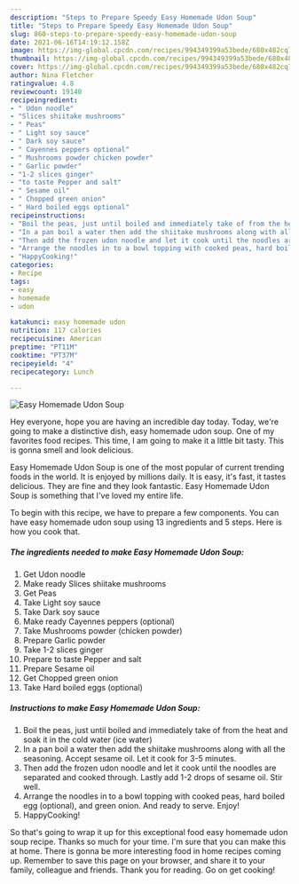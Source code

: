 ```yaml
---
description: "Steps to Prepare Speedy Easy Homemade Udon Soup"
title: "Steps to Prepare Speedy Easy Homemade Udon Soup"
slug: 860-steps-to-prepare-speedy-easy-homemade-udon-soup
date: 2021-06-16T14:19:12.158Z
image: https://img-global.cpcdn.com/recipes/994349399a53bede/680x482cq70/easy-homemade-udon-soup-recipe-main-photo.jpg
thumbnail: https://img-global.cpcdn.com/recipes/994349399a53bede/680x482cq70/easy-homemade-udon-soup-recipe-main-photo.jpg
cover: https://img-global.cpcdn.com/recipes/994349399a53bede/680x482cq70/easy-homemade-udon-soup-recipe-main-photo.jpg
author: Nina Fletcher
ratingvalue: 4.8
reviewcount: 19140
recipeingredient:
- " Udon noodle"
- "Slices shiitake mushrooms"
- " Peas"
- " Light soy sauce"
- " Dark soy sauce"
- " Cayennes peppers optional"
- " Mushrooms powder chicken powder"
- " Garlic powder"
- "1-2 slices ginger"
- "to taste Pepper and salt"
- " Sesame oil"
- " Chopped green onion"
- " Hard boiled eggs optional"
recipeinstructions:
- "Boil the peas, just until boiled and immediately take of from the heat and soak it in the cold water (ice water)"
- "In a pan boil a water then add the shiitake mushrooms along with all the seasoning. Accept sesame oil. Let it cook for 3-5 minutes."
- "Then add the frozen udon noodle and let it cook until the noodles are separated and cooked through. Lastly add 1-2 drops of sesame oil. Stir well."
- "Arrange the noodles in to a bowl topping with cooked peas, hard boiled egg (optional), and green onion. And ready to serve. Enjoy!"
- "HappyCooking!"
categories:
- Recipe
tags:
- easy
- homemade
- udon

katakunci: easy homemade udon 
nutrition: 117 calories
recipecuisine: American
preptime: "PT11M"
cooktime: "PT37M"
recipeyield: "4"
recipecategory: Lunch

---
```



![Easy Homemade Udon Soup](https://img-global.cpcdn.com/recipes/994349399a53bede/680x482cq70/easy-homemade-udon-soup-recipe-main-photo.jpg)

Hey everyone, hope you are having an incredible day today. Today, we're going to make a distinctive dish, easy homemade udon soup. One of my favorites food recipes. This time, I am going to make it a little bit tasty. This is gonna smell and look delicious.



Easy Homemade Udon Soup is one of the most popular of current trending foods in the world. It is enjoyed by millions daily. It is easy, it's fast, it tastes delicious. They are fine and they look fantastic. Easy Homemade Udon Soup is something that I've loved my entire life.


To begin with this recipe, we have to prepare a few components. You can have easy homemade udon soup using 13 ingredients and 5 steps. Here is how you cook that.

<!--inarticleads1-->

##### The ingredients needed to make Easy Homemade Udon Soup:

1. Get  Udon noodle
1. Make ready Slices shiitake mushrooms
1. Get  Peas
1. Take  Light soy sauce
1. Take  Dark soy sauce
1. Make ready  Cayennes peppers (optional)
1. Take  Mushrooms powder (chicken powder)
1. Prepare  Garlic powder
1. Take 1-2 slices ginger
1. Prepare to taste Pepper and salt
1. Prepare  Sesame oil
1. Get  Chopped green onion
1. Take  Hard boiled eggs (optional)




<!--inarticleads2-->

##### Instructions to make Easy Homemade Udon Soup:

1. Boil the peas, just until boiled and immediately take of from the heat and soak it in the cold water (ice water)
1. In a pan boil a water then add the shiitake mushrooms along with all the seasoning. Accept sesame oil. Let it cook for 3-5 minutes.
1. Then add the frozen udon noodle and let it cook until the noodles are separated and cooked through. Lastly add 1-2 drops of sesame oil. Stir well.
1. Arrange the noodles in to a bowl topping with cooked peas, hard boiled egg (optional), and green onion. And ready to serve. Enjoy!
1. HappyCooking!




So that's going to wrap it up for this exceptional food easy homemade udon soup recipe. Thanks so much for your time. I'm sure that you can make this at home. There is gonna be more interesting food in home recipes coming up. Remember to save this page on your browser, and share it to your family, colleague and friends. Thank you for reading. Go on get cooking!
